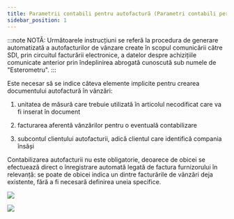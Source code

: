 ```yaml
---
title: Parametrii contabili pentru autofactură (Parametri contabili per autofattura)
sidebar_position: 1
---
```

:::note NOTĂ:
Următoarele instrucțiuni se referă la procedura de generare automatizată a autofacturilor de vânzare create în scopul comunicării către SDI, prin circuitul facturării electronice, a datelor despre achizițiile comunicate anterior prin îndeplinirea abrogată cunoscută sub numele de "Esterometru".
:::

Este necesar să se indice câteva elemente implicite pentru crearea documentului autofactură în vânzări:

1)	unitatea de măsură care trebuie utilizată în articolul necodificat care va fi inserat în document

2)	facturarea aferentă vânzărilor pentru o eventuală contabilizare

3)	subcontul clientului autofacturii, adică clientul care identifică compania însăși

Contabilizarea autofacturii nu este obligatorie, deoarece de obicei se efectuează direct o înregistrare automată legată de factura furnizorului în relevanță: se poate de obicei indica un dintre facturările de vânzări deja existente, fără a fi necesară definirea uneia specifice.

![](/img/it-it/finance-area/e-invoice/auto-invoice/parameters1.png)

![](/img/it-it/finance-area/e-invoice/auto-invoice/parameters2.png)
